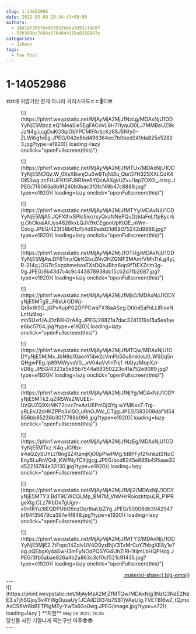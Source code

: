```yaml
---
slug: 1-14052986
date: 2022-05-09 20:34:43+09:00
authors:
  - 34d1bf365fb6968932b6ba3d91cf4b97
  - 5fb309bc7489a576484431ba8338807e
categories:
  - Jiheon
tags:
  - Fan Post
---
```


# 1-14052986

<div class="post-container" markdown="1">
<div class="content-container md-sidebar__scrollwrap" markdown="1">

zizi배 귀엽기만 한게 아니라 카리스마도ㄷㄷ🤍이뽀
<figure markdown="1">
![](https://phinf.wevpstatic.net/MjAyMjA2MjJfNzcg/MDAxNjU1ODYyNjE5Mzcz.eQ1MeaSie5EgFACoVL8H7I1yquD0LJ7MMBeUZ9kJzN4g.LcgDuKO3ipObYPCMlFArtjcKz68J5Nfy0-ZLWibg1vEg.JPEG/042e8bd496364ec7b0bed249da825e52823.jpg?type=e1920){ loading=lazy onclick="openFullscreen(this)"}
</figure>

<figure markdown="1">
![](https://phinf.wevpstatic.net/MjAyMjA2MjJfMTUx/MDAxNjU1ODYyNjE5NDQz.W_0XsXBenjOu0w9TqNi3u_QbrD7H32SXXLCdK4OI53wg.zcFHUFKfGFJ9R1ne6YQcAAXgkUZxul1apZOX0I_Jzlsg.JPEG/7f8063a8b9f240b0bac3f0fcf49b47c8889.jpg?type=e1920){ loading=lazy onclick="openFullscreen(this)"}
</figure>

<figure markdown="1">
![](https://phinf.wevpstatic.net/MjAyMjA2MjJfMTYy/MDAxNjU1ODYyNjE5MjA5.JQFXthxSPlcSiezrsyQkaNNePQuDzkIaFeLffpBycrkg.OhOloaiAlUys4628kxLQJV9xCEgooUpKtQE_nWm-Cdog.JPEG/423f38b61cf54d89add21d69075242d9886.jpg?type=e1920){ loading=lazy onclick="openFullscreen(this)"}
</figure>

<figure markdown="1">
![](https://phinf.wevpstatic.net/MjAyMjA2MjJfOTUg/MDAxNjU1ODYyNjE5MjAw.DF6TmzlQirKGbzZNv2HZQMF3MAmfVMhThLg4yLR-214g.jOG7irSozphmebosTXsDQbJBhz6op9fTtEXZrIm3g-0g.JPEG/9b43d7c4c9c443878938dc15cb2d7fb2687.jpg?type=e1920){ loading=lazy onclick="openFullscreen(this)"}
</figure>

<figure markdown="1">
![](https://phinf.wevpstatic.net/MjAyMjA2MjJfMjk5/MDAxNjU1ODYyNjE5MTg5._F6xUrODWj-Qr8xW9G_jGPvKupP02OFPCwsFX16aAScg.DtXnlEaFnLLlRioxNLnHz9xq-mhSUxrUAJDzB8H2rA8g.JPEG/28821a7dac3241319a15a5ea1aee6bc5704.jpg?type=e1920){ loading=lazy onclick="openFullscreen(this)"}
</figure>

<figure markdown="1">
![](https://phinf.wevpstatic.net/MjAyMjA2MjJfMTQw/MDAxNjU1ODYyNjE5MjMx.JbN8q10aonY5be2cVmPb50u8mkloU0_WS0q5nQHgwFEg.Ip89MWyvsV0__vV04uVvllnTnjf-HAIyzMopXzr-vD8g.JPEG/4323a5e85b7544a89350223c4fa752e9089.jpg?type=e1920){ loading=lazy onclick="openFullscreen(this)"}
</figure>

<figure markdown="1">
![](https://phinf.wevpstatic.net/MjAyMjA2MjJfNjYg/MDAxNjU1ODYyNjE5MTk2.qZlR5WsZWUEEr-UzQUZQ9XrMK72cvz7neAzU6PmDjQYg.wYMKxxZ-Tqj-yRLEvJ2cHKZPPo3xISO_uRnOJWc_CTgg.JPEG/583008daf1d54856bb85238b3017788b096.jpg?type=e1920){ loading=lazy onclick="openFullscreen(this)"}
</figure>

<figure markdown="1">
![](https://phinf.wevpstatic.net/MjAyMjA2MjJfNzEg/MDAxNjU1ODYyNjE5MTkz.K4q-JG9bx-ir4eQZySUYLt78ngSZ4tzmjKjO0pPIwPMg.1d8PFyf2fkhkztSNoCEny6LuRnVQdi_KWfNyTClhjgcg.JPEG/acd8245e886b495aae32d52218784e33130.jpg?type=e1920){ loading=lazy onclick="openFullscreen(this)"}
</figure>

<figure markdown="1">
![](https://phinf.wevpstatic.net/MjAyMjA2MjJfMjI2/MDAxNjU1ODYyNjE5MTY3.BdT9CWCQLMp_BM7M_VhMHrRoiozkttpuLR_P1PRgeXIg.CLz7KbDx7gUgm-x9n1RYu3tEQDPUbO6nzOqrthaUzZYg.JPEG/50008db3042947bf94f35679ca397e4f848.jpg?type=e1920){ loading=lazy onclick="openFullscreen(this)"}
</figure>

<figure markdown="1">
![](https://phinf.wevpstatic.net/MjAyMjA2MjJfMTY3/MDAxNjU1ODYyNjE5MjE2.7tFopc14ZolvUV4O0yxBtjV3TxMrCuY7hbgXE8y1e7og.oQEbgKy4aSwH3mFyNOdPQSYG4UhZIRH1tIjmLbHQPHcg.JPEG/3fb5abae826a4b2a863c3cf0cf521c91435.jpg?type=e1920){ loading=lazy onclick="openFullscreen(this)"}
</figure>


</div>
</div>

<div style="text-align: right;" markdown="1">
<a href="https://weverse.io/fromis9/fanpost/1-14052986" style="text-align: right;">:material-share:{.big-emoji}</a>
</div>
---

<div class="comments-container md-sidebar__scrollwrap" markdown="1">
<div class="comment" markdown="1">
<div class='id-container' markdown="1">
![](https://phinf.wevpstatic.net/MjAyMzA2MjZfMTQw/MDAxNjg3NzQ3NzE2NzE3.sTjhSGjoy3v4YWgOusaUyTJCAiIDDI34b7SBTjVAeUIg.TVETBI6wZ_tQjmoAsCS6Vr6bBETPlgMZy-YwTa6Gs0wg.JPEG/image.jpg?type=s72){ loading=lazy }
**<span class="artist">지헌</span>** <small>May 09 2022, 20:35</small><br>
</div>
<div class='comment-body' markdown="1">
당신들 사진 기깔나게 찍는구만 아주😎😎
</div>
</div>
</div>
---
